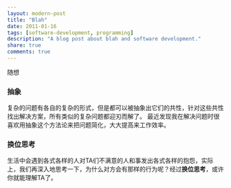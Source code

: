 ```yaml
---
layout: modern-post
title: "Blah"
date: 2011-01-16
tags: [software-development, programming]
description: "A blog post about blah and software development."
share: true
comments: true
---
```


随想

### 抽象
复杂的问题有各自的复杂的形式，但是都可以被抽象出它们的共性，针对这些共性找出解决方案，所有类似的复杂问题都迎刃而解了。
最近发现我在解决问题时很喜欢用抽象这个方法论来把问题简化，大大提高来工作效率。

### 换位思考
生活中会遇到各式各样的人对TA们不满意的人和事发出各式各样的抱怨，实际上，我们再深入地思考一下，为什么对方会有那样的行为呢？经过<strong>换位思考</strong>，或许你就能理解TA了。

